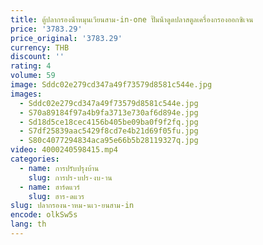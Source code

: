 ```yaml
---
title: ตู้ปลากรองน้ําหมุนเวียนสาม-in-one ปั๊มน้ําดูดปลาสตูลเครื่องกรองออกซิเจน
price: '3783.29'
price_original: '3783.29'
currency: THB
discount: ''
rating: 4
volume: 59
image: Sddc02e279cd347a49f73579d8581c544e.jpg
images:
  - Sddc02e279cd347a49f73579d8581c544e.jpg
  - S70a89184f97a4b9fa3713e730af6d894e.jpg
  - Sd18d5ce18cec4156b405be09ba0f9f2fq.jpg
  - S7df25839aac5429f8cd7e4b21d69f05fu.jpg
  - S80c4077294834aca95e66b5b28119327q.jpg
video: 4000240598415.mp4
categories:
  - name: การปรับปรุงบ้าน
    slug: การปร-บปร-งบ-าน
  - name: ฮาร์ดแวร์
    slug: ฮาร-ดแวร
slug: ปลากรองน-าหม-นเว-ยนสาม-in
encode: olkSw5s
lang: th
---
```

  